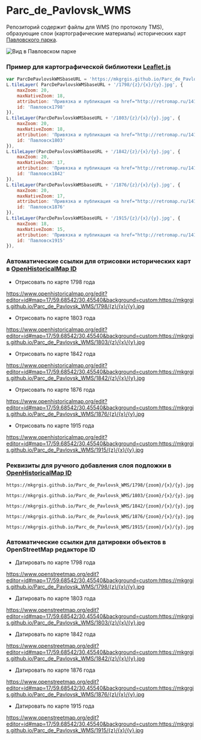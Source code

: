 # Parc_de_Pavlovsk_WMS
Репозиторий содержит файлы для WMS (по протоколу TMS), образующие слои (картографические материалы) исторических карт [Павловского парка](https://www.openstreetmap.org/relation/1721131).

![Вид в Павловском парке](https://upload.wikimedia.org/wikipedia/commons/thumb/9/9b/Aviary_Pavilion_in_Pavlovsk_Park_01.jpg/800px-Aviary_Pavilion_in_Pavlovsk_Park_01.jpg)

### Пример для картографической библиотеки [Leaflet.js](https://leafletjs.com)
```js
var ParcDePavlovskWMSbaseURL = 'https://mkgrgis.github.io/Parc_de_Pavlovsk_WMS';
L.tileLayer( ParcDePavlovskWMSbaseURL + '/1798/{z}/{x}/{y}.jpg', {
    maxZoom: 20,
    maxNativeZoom: 18,
    attribution: 'Привязка и публикация <a href="http://retromap.ru/1417981_59.685832,30.45423">retromap.ru</a>',
    id: 'Павловск1798'
}),
L.tileLayer(ParcDePavlovskWMSbaseURL + '/1803/{z}/{x}/{y}.jpg', {
    maxZoom: 20,
    maxNativeZoom: 18,
    attribution: 'Привязка и публикация <a href="http://retromap.ru/1418033_59.685832,30.45423">retromap.ru</a>',
    id: 'Павловск1803'
}),
L.tileLayer(ParcDePavlovskWMSbaseURL + '/1842/{z}/{x}/{y}.jpg', {
    maxZoom: 20,
    maxNativeZoom: 17,
    attribution: 'Привязка и публикация <a href="http://retromap.ru/1418421_59.685800,30.453844">retromap.ru</a>',
    id: 'Павловск1842'
}),
L.tileLayer(ParcDePavlovskWMSbaseURL + '/1876/{z}/{x}/{y}.jpg', {
    maxZoom: 20,
    maxNativeZoom: 17,
    attribution: 'Привязка и публикация <a href="http://retromap.ru/14187624_59.685702,30.453672">retromap.ru</a>',
    id: 'Павловск1876'
}),
L.tileLayer(ParcDePavlovskWMSbaseURL + '/1915/{z}/{x}/{y}.jpg', {
    maxZoom: 18,
    maxNativeZoom: 15,
    attribution: 'Привязка и публикация <a href="http://retromap.ru/1418421_59.685800,30.453844">retromap.ru</a>',
    id: 'Павловск1915'
}),
```
### Автоматические ссылки для отрисовки исторических карт в [OpenHistoricalMap ID](https://www.openhistoricalmap.org/edit?editor=id#map=17/59.68542/30.45540)

* Отрисовать по карте 1798 года

https://www.openhistoricalmap.org/edit?editor=id#map=17/59.68542/30.45540&background=custom:https://mkgrgis.github.io/Parc_de_Pavlovsk_WMS/1798/{z}/{x}/{y}.jpg

* Отрисовать по карте 1803 года

https://www.openhistoricalmap.org/edit?editor=id#map=17/59.68542/30.45540&background=custom:https://mkgrgis.github.io/Parc_de_Pavlovsk_WMS/1803/{z}/{x}/{y}.jpg

* Отрисовать по карте 1842 года

https://www.openhistoricalmap.org/edit?editor=id#map=17/59.68542/30.45540&background=custom:https://mkgrgis.github.io/Parc_de_Pavlovsk_WMS/1842/{z}/{x}/{y}.jpg

* Отрисовать по карте 1876 года

https://www.openhistoricalmap.org/edit?editor=id#map=17/59.68542/30.45540&background=custom:https://mkgrgis.github.io/Parc_de_Pavlovsk_WMS/1876/{z}/{x}/{y}.jpg

* Отрисовать по карте 1915 года

https://www.openhistoricalmap.org/edit?editor=id#map=17/59.68542/30.45540&background=custom:https://mkgrgis.github.io/Parc_de_Pavlovsk_WMS/1915/{z}/{x}/{y}.jpg

### Реквизиты для ручного добавления слоя подложки в [OpenHistoricalMap ID](https://www.openhistoricalmap.org/edit?editor=id#map=17/59.68542/30.45540)
```
https://mkgrgis.github.io/Parc_de_Pavlovsk_WMS/1798/{zoom}/{x}/{y}.jpg

https://mkgrgis.github.io/Parc_de_Pavlovsk_WMS/1803/{zoom}/{x}/{y}.jpg

https://mkgrgis.github.io/Parc_de_Pavlovsk_WMS/1842/{zoom}/{x}/{y}.jpg

https://mkgrgis.github.io/Parc_de_Pavlovsk_WMS/1876/{zoom}/{x}/{y}.jpg

https://mkgrgis.github.io/Parc_de_Pavlovsk_WMS/1915/{zoom}/{x}/{y}.jpg
```

### Автоматические ссылки для датировки объектов в OpenStreetMap редакторе ID

* Датировать по карте 1798 года

https://www.openstreetmap.org/edit?editor=id#map=17/59.68542/30.45540&background=custom:https://mkgrgis.github.io/Parc_de_Pavlovsk_WMS/1798/{z}/{x}/{y}.jpg

* Датировать по карте 1803 года

https://www.openstreetmap.org/edit?editor=id#map=17/59.68542/30.45540&background=custom:https://mkgrgis.github.io/Parc_de_Pavlovsk_WMS/1803/{z}/{x}/{y}.jpg

* Датировать по карте 1842 года

https://www.openstreetmap.org/edit?editor=id#map=17/59.68542/30.45540&background=custom:https://mkgrgis.github.io/Parc_de_Pavlovsk_WMS/1842/{z}/{x}/{y}.jpg

* Датировать по карте 1876 года

https://www.openstreetmap.org/edit?editor=id#map=17/59.68542/30.45540&background=custom:https://mkgrgis.github.io/Parc_de_Pavlovsk_WMS/1876/{z}/{x}/{y}.jpg

* Датировать по карте 1915 года

https://www.openstreetmap.org/edit?editor=id#map=17/59.68542/30.45540&background=custom:https://mkgrgis.github.io/Parc_de_Pavlovsk_WMS/1915/{z}/{x}/{y}.jpg
